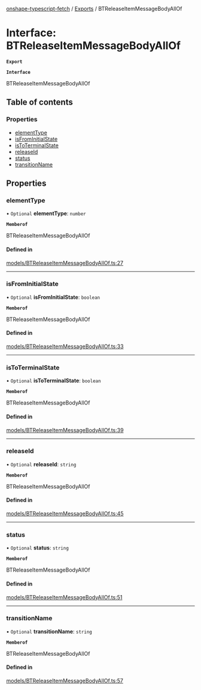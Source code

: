 [onshape-typescript-fetch](../README.md) / [Exports](../modules.md) / BTReleaseItemMessageBodyAllOf

# Interface: BTReleaseItemMessageBodyAllOf

**`Export`**

**`Interface`**

BTReleaseItemMessageBodyAllOf

## Table of contents

### Properties

- [elementType](BTReleaseItemMessageBodyAllOf.md#elementtype)
- [isFromInitialState](BTReleaseItemMessageBodyAllOf.md#isfrominitialstate)
- [isToTerminalState](BTReleaseItemMessageBodyAllOf.md#istoterminalstate)
- [releaseId](BTReleaseItemMessageBodyAllOf.md#releaseid)
- [status](BTReleaseItemMessageBodyAllOf.md#status)
- [transitionName](BTReleaseItemMessageBodyAllOf.md#transitionname)

## Properties

### elementType

• `Optional` **elementType**: `number`

**`Memberof`**

BTReleaseItemMessageBodyAllOf

#### Defined in

[models/BTReleaseItemMessageBodyAllOf.ts:27](https://github.com/toebes/onshape-typescript-fetch/blob/3e11ae1/models/BTReleaseItemMessageBodyAllOf.ts#L27)

___

### isFromInitialState

• `Optional` **isFromInitialState**: `boolean`

**`Memberof`**

BTReleaseItemMessageBodyAllOf

#### Defined in

[models/BTReleaseItemMessageBodyAllOf.ts:33](https://github.com/toebes/onshape-typescript-fetch/blob/3e11ae1/models/BTReleaseItemMessageBodyAllOf.ts#L33)

___

### isToTerminalState

• `Optional` **isToTerminalState**: `boolean`

**`Memberof`**

BTReleaseItemMessageBodyAllOf

#### Defined in

[models/BTReleaseItemMessageBodyAllOf.ts:39](https://github.com/toebes/onshape-typescript-fetch/blob/3e11ae1/models/BTReleaseItemMessageBodyAllOf.ts#L39)

___

### releaseId

• `Optional` **releaseId**: `string`

**`Memberof`**

BTReleaseItemMessageBodyAllOf

#### Defined in

[models/BTReleaseItemMessageBodyAllOf.ts:45](https://github.com/toebes/onshape-typescript-fetch/blob/3e11ae1/models/BTReleaseItemMessageBodyAllOf.ts#L45)

___

### status

• `Optional` **status**: `string`

**`Memberof`**

BTReleaseItemMessageBodyAllOf

#### Defined in

[models/BTReleaseItemMessageBodyAllOf.ts:51](https://github.com/toebes/onshape-typescript-fetch/blob/3e11ae1/models/BTReleaseItemMessageBodyAllOf.ts#L51)

___

### transitionName

• `Optional` **transitionName**: `string`

**`Memberof`**

BTReleaseItemMessageBodyAllOf

#### Defined in

[models/BTReleaseItemMessageBodyAllOf.ts:57](https://github.com/toebes/onshape-typescript-fetch/blob/3e11ae1/models/BTReleaseItemMessageBodyAllOf.ts#L57)
